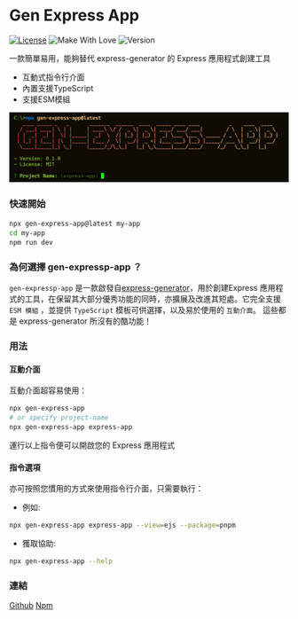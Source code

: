 # Gen Express App
[![License](https://img.shields.io/badge/License-MIT-blue.svg)](https://opensource.org/licenses/MIT)
![Make With Love](https://img.shields.io/badge/make_with_%E2%9D%A4%EF%B8%8F-white)
![Version](https://img.shields.io/badge/Version-0.1.1-purple)

一款簡單易用，能夠替代 express-generator 的 Express 應用程式創建工具

- 互動式指令行介面
- 內置支援TypeScript
- 支援ESM模組

![]("./../../gen-express-app.png)

### 快速開始

```bash
npx gen-express-app@latest my-app
cd my-app
npm run dev
```

### 為何選擇 gen-expressp-app ？

`gen-expressp-app` 是一款啟發自[express-generator](https://github.com/expressjs/generator)，用於創建Express 應用程式的工具，在保留其大部分優秀功能的同時，亦擴展及改進其短處。它完全支援 `ESM 模組` ，並提供 `TypeScript` 模板可供選擇，以及易於使用的 `互動介面`。 這些都是 express-generator 所沒有的酷功能！

### 用法

#### 互動介面

互動介面超容易使用：

```bash
npx gen-express-app
# or specify project-name
npx gen-express-app express-app 
```

運行以上指令便可以開啟您的 Express 應用程式

#### 指令選項

亦可按照您慣用的方式來使用指令行介面，只需要執行：

- 例如:

```bash
npx gen-express-app express-app --view=ejs --package=pnpm
```

- 獲取協助:


```bash
npx gen-express-app --help
```

### 連結

[Github](https://github.com/Dalufishe/gen-express-app)
[Npm](https://www.npmjs.com/package/gen-express-app)
